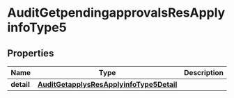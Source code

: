 # AuditGetpendingapprovalsResApplyinfoType5

## Properties
Name | Type | Description | Notes
------------ | ------------- | ------------- | -------------
**detail** | [**AuditGetapplysResApplyinfoType5Detail**](AuditGetapplysResApplyinfoType5Detail.md) |  |  [optional]
